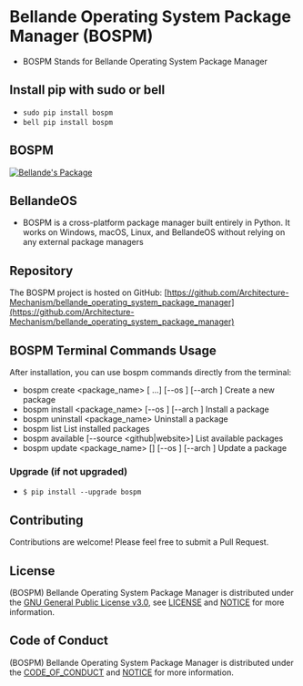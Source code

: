 # Bellande Operating System Package Manager (BOSPM)
- BOSPM Stands for Bellande Operating System Package Manager

## Install pip with sudo or bell
- `sudo pip install bospm`
- `bell pip install bospm`

## BOSPM
[![Bellande's Package](https://img.shields.io/badge/Bellande's%20Package-BOSPM-blue?style=for-the-badge&logo=python&color=blue)](https://pypi.org/project/bospm)

## BellandeOS
- BOSPM is a cross-platform package manager built entirely in Python. It works on Windows, macOS, Linux, and BellandeOS without relying on any external package managers

## Repository

The BOSPM project is hosted on GitHub: [https://github.com/Architecture-Mechanism/bellande_operating_system_package_manager](https://github.com/Architecture-Mechanism/bellande_operating_system_package_manager)


## BOSPM Terminal Commands Usage
After installation, you can use bospm commands directly from the terminal:

- bospm create <package_name> <version> <file1> [<file2> ...] [--os <os>] [--arch <arch>]  Create a new package
- bospm install <package_name> <version> [--os <os>] [--arch <arch>]                       Install a package
- bospm uninstall <package_name>                                                           Uninstall a package
- bospm list                                                                               List installed packages
- bospm available [--source <github|website>]                                              List available packages
- bospm update <package_name> [<version>] [--os <os>] [--arch <arch>]                      Update a package

### Upgrade (if not upgraded)
- `$ pip install --upgrade bospm`

## Contributing
Contributions are welcome! Please feel free to submit a Pull Request.

## License
(BOSPM) Bellande Operating System Package Manager is distributed under the [GNU General Public License v3.0](https://www.gnu.org/licenses/gpl-3.0.en.html), see [LICENSE](https://github.com/Architecture-Mechanism/bellande_operating_system_package_manager/blob/main/LICENSE) and [NOTICE](https://github.com/Architecture-Mechanism/bellande_operating_system_package_manager/blob/main/LICENSE) for more information.

## Code of Conduct
(BOSPM) Bellande Operating System Package Manager is distributed under the [CODE_OF_CONDUCT](https://github.com/Architecture-Mechanism/bellande_operating_system_package_manager/blob/main/CODE_OF_CONDUCT.md) and [NOTICE](https://github.com/Architecture-Mechanism/bellande_operating_system_package_manager/blob/main/CODE_OF_CONDUCT.md) for more information.

